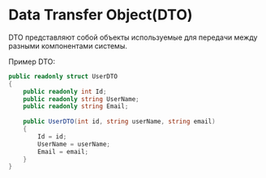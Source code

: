# Data Transfer Object(DTO)

DTO представляют собой объекты используемые для передачи между разными компонентами системы.&#x20;



Пример DTO:

```csharp
public readonly struct UserDTO
{
    public readonly int Id;
    public readonly string UserName;
    public readonly string Email;
    
    public UserDTO(int id, string userName, string email)
    {
        Id = id;
        UserName = userName;
        Email = email;
    }
}
```
